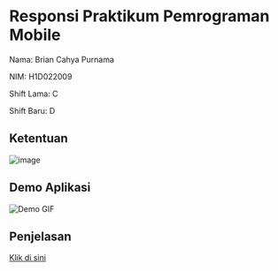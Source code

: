 # Responsi Praktikum Pemrograman Mobile

Nama: Brian Cahya Purnama

NIM: H1D022009

Shift Lama: C

Shift Baru: D

## Ketentuan

![image](https://github.com/user-attachments/assets/ff422c59-b2b1-42d4-80cd-781a9805f6ea)

## Demo Aplikasi
![Demo GIF](assets/demo.gif)

## Penjelasan
[Klik di sini](assets/H1D022009_BRIANCAHYA_PRAKTIKUMPEMMOBD_RESPONSI1.pdf)
